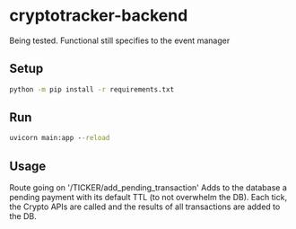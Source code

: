 # cryptotracker-backend

Being tested. Functional still specifies to the event manager

## Setup

```cmd
python -m pip install -r requirements.txt
```

## Run

```cmd
uvicorn main:app --reload
```

## Usage

Route going on '/TICKER/add_pending_transaction'
Adds to the database a pending payment with its default TTL (to not overwhelm the DB).
Each tick, the Crypto APIs are called and the results of all transactions are added to the DB.

